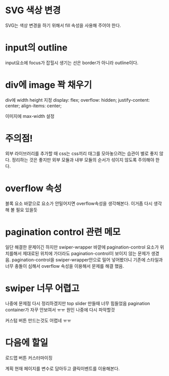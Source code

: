 # SVG 색상 변경

SVG는 색상 변경을 하기 위해서 fill 속성을 사용해 주어야 한다.

# input의 outline

input요소에 focus가 잡힐시 생기는 선은 border가 아니라 outline이다.

# div에 image 꽉 채우기

div에 width height 지정
display: flex;
overflow: hidden;
justify-content: center;
align-items: center;

이미지에 max-width 설정

# 주의점!

외부 라이브러리를 추가할 때 css는 css끼리 태그를 모아놓으려는 습관이 별로 좋지 않다. 정리하는 것은 좋지만 외부 모듈과 내부 모듈의 순서가 섞이지 않도록 주의해야 한다.

# overflow 속성

블록 요소 바깥으로 요소가 안밀어지면 overflow속성을 생각해본다.
이거좀 다시 생각해 볼 필요 있을듯

# pagination control 관련 메모

일단 해결한 문제이긴 하지만 swiper-wrapper 바깥에 pagination-control 요소가 위치를해서 제대로된 위치에 가더라도 pagination-control이 보이지 않는 문제가 생겼음. pagination-control을 swiper-wrapper안으로 밀어 넣어봤더니 기존에 스타일과 너무 충돌이 심해서 overflow 속성을 이용해서 문제를 해결 했음.

# swiper 너무 어렵고

나중에 문제점 다시 정리하겠지만 top slider 만들때 너무 힘들었음 pagination container가 자꾸 안보여서 ㅠㅠ 원인 나중에 다시 파악할것

커스텀 버튼 만드는것도 어렵네 ㅠㅠ

# 다음에 할일

로드맵 버튼 커스터마이징

계획
현재 페이지를 변수로 담아두고 클릭이벤트를 이용해본다.
